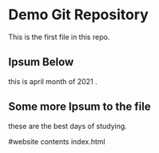# Demo Git Repository

This is the first file in this repo.

## Ipsum Below

this is april month of 2021 .

## Some more Ipsum to the file

these are the best days of studying.

#website contents 
index.html
